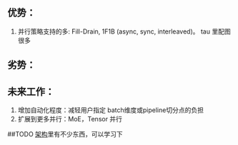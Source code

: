 
## 优势：

1. 并行策略支持的多: Fill-Drain, 1F1B (async, sync, interleaved)。 tau 里配图很多

## 劣势：

## 未来工作：

1. 增加自动化程度：减轻用户指定 batch维度或pipeline切分点的负担
2. 扩展到更多并行：MoE，Tensor 并行

##TODO
[架构](https://github.com/pytorch/tau/blob/main/ARCHITECTURE.md)里有不少东西，可以学习下
